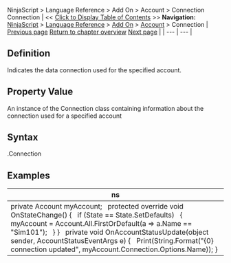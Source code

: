 ﻿
NinjaScript > Language Reference > Add On > Account > Connection
Connection
| << [Click to Display Table of Contents](connection.md) >> **Navigation:**     [NinjaScript](ninjascript-1.md) > [Language Reference](language_reference_wip-1.md) > [Add On](add_on-1.md) > [Account](account_class-1.md) > Connection | [Previous page](change-1.md) [Return to chapter overview](account_class-1.md) [Next page](connectoptions-1.md) |
| --- | --- |
## Definition
Indicates the data connection used for the specified account.
 
## Property Value
An instance of the Connection class containing information about the connection used for a specified account
 
## Syntax
<Account>.Connection
## 
## Examples
| ns |
| --- |
| private Account myAccount;   protected override void OnStateChange() {    if (State == State.SetDefaults)    {        myAccount = Account.All.FirstOrDefault(a => a.Name == "Sim101");    } }   private void OnAccountStatusUpdate(object sender, AccountStatusEventArgs e) {    Print(String.Format("{0} connection updated", myAccount.Connection.Options.Name)); } |

